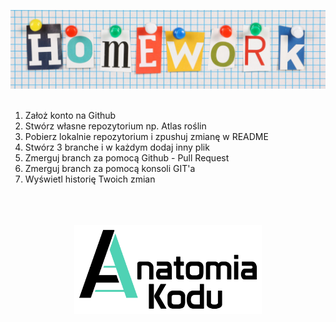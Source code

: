 <p align="center">
    <img src="../images/homework.png" width="800">
    <br/><br/>
</p>

1. Założ konto na Github
2. Stwórz własne repozytorium np. Atlas roślin
3. Pobierz lokalnie repozytorium i zpushuj zmianę w README
4. Stwórz 3 branche i w każdym dodaj inny plik
5. Zmerguj branch za pomocą Github - Pull Request
6. Zmerguj branch za pomocą konsoli GIT'a
7. Wyświetl historię Twoich zmian

<p align="center">
    <br/><br/><br/>
    <img src="../images/logo-ak.png" width="300">
</p>